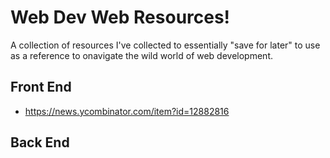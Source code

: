 # Web Dev Web Resources!
A collection of resources I've collected to essentially "save for later" to use as a reference to onavigate the wild world of web development.

## Front End
- https://news.ycombinator.com/item?id=12882816

## Back End
